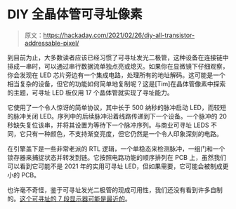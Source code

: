 # DIY 全晶体管可寻址像素

> 原文：<https://hackaday.com/2021/02/26/diy-all-transistor-addressable-pixel/>

到目前为止，大多数读者应该已经习惯了可寻址发光二极管，这种设备在连接链中排成一串时，可以通过串行数据流单独点亮或熄灭。如果你在显微镜下仔细观察，你会发现在 LED 芯片旁边有一个集成电路，处理所有的地址解码。这可能是一个相当复杂的设备，但它的功能如何简单地复制呢？这是[Tim]在晶体管像素中探索的主题，可寻址 LED 板仅用 17 个晶体管就实现了寻址能力。

它使用了一个令人惊讶的简单协议，其中长于 500 纳秒的脉冲启动 LED，而较短的脉冲关闭 LED。序列中的后续脉冲沿着线路传递到下一个设备。一个脉冲的 20 秒缺失复位该串，并将其设置为等待下一个脉冲序列。与商业可寻址 LEDS 不同，它只有一种颜色，不支持渐变亮度，但它仍然是一个令人印象深刻的电路。

在引擎盖下是一些非常老派的 RTL 逻辑，一个单稳态来检测脉冲，一组门和一个锁存器来捕捉状态并转发到链。它按照电路功能的顺序排列在 PCB 上，虽然我们可以看到它可能不是 2021 年的实用可寻址 LED，但如果需要，它可能会被制成更小的 PCB。

也许毫不奇怪，鉴于可寻址发光二极管的现成可用性，我们还没有看到许多自制的。[这个可寻址的 7 段显示器可能是最近的](https://hackaday.com/2020/05/16/ultra-cheap-microcontroller-powers-addressable-7-segment-display/)。